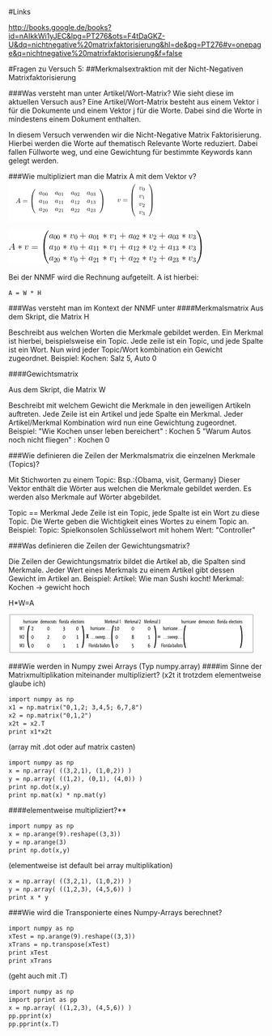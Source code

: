 ﻿#Links

http://books.google.de/books?id=nAIkkWi1yJEC&lpg=PT276&ots=F4tDaGKZ-U&dq=nichtnegative%20matrixfaktorisierung&hl=de&pg=PT276#v=onepage&q=nichtnegative%20matrixfaktorisierung&f=false

#Fragen zu Versuch 5: 
##Merkmalsextraktion mit der Nicht-Negativen Matrixfaktorisierung

###Was versteht man unter Artikel/Wort-Matrix? Wie sieht diese im aktuellen Versuch aus?
Eine Artikel/Wort-Matrix besteht aus einem Vektor i für die Dokumente und einem Vektor j für die Worte.
Dabei sind die Worte in mindestens einem Dokument enthalten.

In diesem Versuch verwenden wir die Nicht-Negative Matrix Faktorisierung.
Hierbei werden die Worte auf thematisch Relevante Worte reduziert.
Dabei fallen Füllworte weg, und eine Gewichtung für bestimmte Keywords kann gelegt werden.

###Wie multipliziert man die Matrix A mit dem Vektor v?
![Multiplikation Matrix A mit Vektor v](answers_partial/matrix_multiply.png)

![Ergebnis](answers_partial/multipliziert.gif)

Bei der NNMF wird die Rechnung aufgeteilt.
A ist hierbei:

    A = W * H


###Was versteht man im Kontext der NNMF unter
####Merkmalsmatrix
Aus dem Skript, die Matrix H

Beschreibt aus welchen Worten die Merkmale gebildet werden.
Ein Merkmal ist hierbei, beispielsweise ein Topic. 
Jede zeile ist ein Topic, und jede Spalte ist ein Wort.
Nun wird jeder Topic/Wort kombination ein Gewicht zugeordnet.
Beispiel: Kochen: Salz 5, Auto 0

####Gewichtsmatrix

Aus dem Skript, die Matrix W

Beschreibt mit welchem Gewicht die Merkmale in den jeweiligen Artikeln auftreten.
Jede Zeile ist ein Artikel und jede Spalte ein Merkmal.
Jeder Artikel/Merkmal Kombination wird nun eine Gewichtung zugeordnet.
Beispiel:
"Wie Kochen unser leben bereichert" : Kochen 5
"Warum Autos noch nicht fliegen" : Kochen 0

###Wie definieren die Zeilen der Merkmalsmatrix die einzelnen Merkmale (Topics)?

Mit Stichworten zu einem Topic:
Bsp.:{Obama, visit, Germany}
Dieser Vektor enthält die Wörter aus welchen die Merkmale gebildet werden.
Es werden also Merkmale auf Wörter abgebildet.

Topic == Merkmal
Jede Zeile ist ein Topic, jede Spalte ist ein Wort zu diese Topic.
Die Werte geben die Wichtigkeit eines Wortes zu einem Topic an. 
Beispiel: Topic: Spielkonsolen Schlüsselwort mit hohem Wert: "Controller"

###Was definieren die Zeilen der Gewichtungsmatrix?

Die Zeilen der Gewichtungsmatrix bildet die Artikel ab, die Spalten sind Merkmale.
Jeder Wert eines Merkmals zu einem Artikel gibt dessen Gewicht im Artikel an.
Beispiel: Artikel: Wie man Sushi kocht! Merkmal: Kochen -> gewicht hoch

H*W=A

![Multiplikation von H mit W](answers_partial/WHfactor.png)

###Wie werden in Numpy zwei Arrays (Typ numpy.array)
####im Sinne der Matrixmultiplikation miteinander multipliziert?
(x2t it trotzdem elementweise glaube ich)

    import numpy as np
    x1 = np.matrix("0,1,2; 3,4,5; 6,7,8")
    x2 = np.matrix("0,1,2")
    x2t = x2.T
    print x1*x2t


(array mit .dot oder auf matrix casten)
    
	import numpy as np
    x = np.array( ((3,2,1), (1,0,2)) )
    y = np.array( ((1,2), (0,1), (4,0)) )
    print np.dot(x,y)
	print np.mat(x) * np.mat(y)


####elementweise multipliziert?**

    import numpy as np
    x = np.arange(9).reshape((3,3))
    y = np.arange(3)
    print np.dot(x,y)

(elementweise ist default bei array multiplikation)
    
	x = np.array( ((3,2,1), (1,0,2)) )
    y = np.array( ((1,2,3), (4,5,6)) )
    print x * y

###Wie wird die Transponierte eines Numpy-Arrays berechnet?

    import numpy as np
    xTest = np.arange(9).reshape((3,3))
    xTrans = np.transpose(xTest)
    print xTest
    print xTrans

(geht auch mit .T)

	import numpy as np
	import pprint as pp
	x = np.array( ((1,2,3), (4,5,6)) )
	pp.pprint(x)
	pp.pprint(x.T)